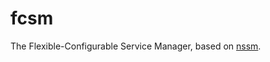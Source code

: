 # fcsm

The Flexible-Configurable Service Manager, based on [nssm](https://github.com/kirillkovalenko/nssm).